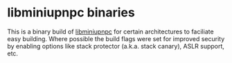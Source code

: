 libminiupnpc binaries
======

This is a binary build of [libminiupnpc](http://miniupnp.free.fr) for certain architectures to faciliate easy building. Where possible the build flags were set for improved security by enabling options like stack protector (a.k.a. stack canary), ASLR support, etc.
